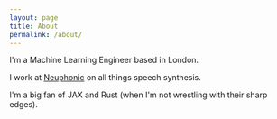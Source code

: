 ```yaml
---
layout: page
title: About
permalink: /about/
---
```


I'm a Machine Learning Engineer based in London.

I work at [Neuphonic](https://neuphonic.com/) on all things speech synthesis.

I'm a big fan of JAX and Rust (when I'm not wrestling with their sharp edges).
